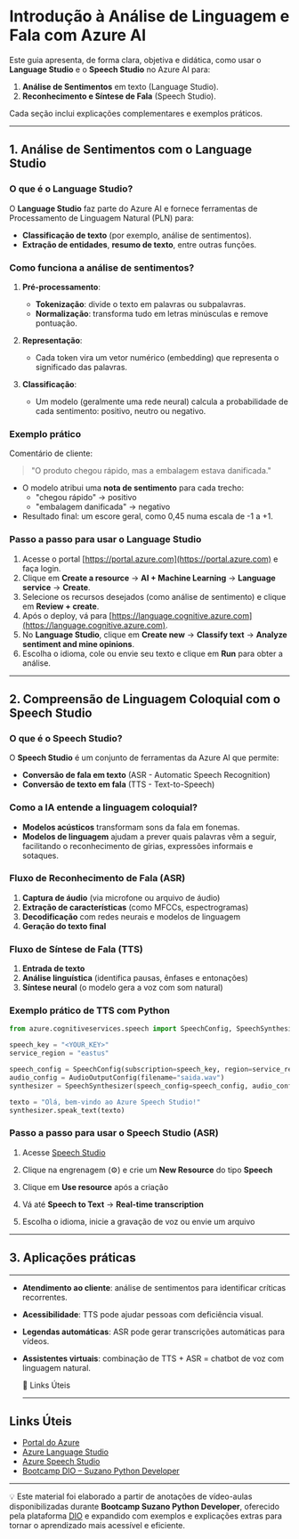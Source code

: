 # Introdução à Análise de Linguagem e Fala com Azure AI

Este guia apresenta, de forma clara, objetiva e didática, como usar o **Language Studio** e o **Speech Studio** no Azure AI para:

1. **Análise de Sentimentos** em texto (Language Studio).  
2. **Reconhecimento e Síntese de Fala** (Speech Studio).

Cada seção inclui explicações complementares e exemplos práticos.

---

## 1. Análise de Sentimentos com o Language Studio

### O que é o Language Studio?

O **Language Studio** faz parte do Azure AI e fornece ferramentas de Processamento de Linguagem Natural (PLN) para:

- **Classificação de texto** (por exemplo, análise de sentimentos).  
- **Extração de entidades**, **resumo de texto**, entre outras funções.

### Como funciona a análise de sentimentos?

1. **Pré-processamento**: 
   
   - **Tokenização**: divide o texto em palavras ou subpalavras.  
   - **Normalização**: transforma tudo em letras minúsculas e remove pontuação.  

2. **Representação**:
   
   - Cada token vira um vetor numérico (embedding) que representa o significado das palavras.

3. **Classificação**:
   
   - Um modelo (geralmente uma rede neural) calcula a probabilidade de cada sentimento: positivo, neutro ou negativo.

### Exemplo prático

Comentário de cliente:

> "O produto chegou rápido, mas a embalagem estava danificada."

- O modelo atribui uma **nota de sentimento** para cada trecho:
  - "chegou rápido" → positivo  
  - "embalagem danificada" → negativo  
- Resultado final: um escore geral, como 0,45 numa escala de -1 a +1.

### Passo a passo para usar o Language Studio

1. Acesse o portal [https://portal.azure.com](https://portal.azure.com) e faça login.  
2. Clique em **Create a resource** → **AI + Machine Learning** → **Language service** → **Create**.  
3. Selecione os recursos desejados (como análise de sentimento) e clique em **Review + create**.  
4. Após o deploy, vá para [https://language.cognitive.azure.com](https://language.cognitive.azure.com).  
5. No **Language Studio**, clique em **Create new** → **Classify text** → **Analyze sentiment and mine opinions**.  
6. Escolha o idioma, cole ou envie seu texto e clique em **Run** para obter a análise.

---

## 2. Compreensão de Linguagem Coloquial com o Speech Studio

### O que é o Speech Studio?

O **Speech Studio** é um conjunto de ferramentas da Azure AI que permite:

- **Conversão de fala em texto** (ASR - Automatic Speech Recognition)  
- **Conversão de texto em fala** (TTS - Text-to-Speech)

### Como a IA entende a linguagem coloquial?

- **Modelos acústicos** transformam sons da fala em fonemas.  
- **Modelos de linguagem** ajudam a prever quais palavras vêm a seguir, facilitando o reconhecimento de gírias, expressões informais e sotaques.

### Fluxo de Reconhecimento de Fala (ASR)

1. **Captura de áudio** (via microfone ou arquivo de áudio)  
2. **Extração de características** (como MFCCs, espectrogramas)  
3. **Decodificação** com redes neurais e modelos de linguagem  
4. **Geração do texto final**

### Fluxo de Síntese de Fala (TTS)

1. **Entrada de texto**  
2. **Análise linguística** (identifica pausas, ênfases e entonações)  
3. **Síntese neural** (o modelo gera a voz com som natural)

### Exemplo prático de TTS com Python

```python
from azure.cognitiveservices.speech import SpeechConfig, SpeechSynthesizer, AudioOutputConfig

speech_key = "<YOUR_KEY>"
service_region = "eastus"

speech_config = SpeechConfig(subscription=speech_key, region=service_region)
audio_config = AudioOutputConfig(filename="saida.wav")
synthesizer = SpeechSynthesizer(speech_config=speech_config, audio_config=audio_config)

texto = "Olá, bem-vindo ao Azure Speech Studio!"
synthesizer.speak_text(texto)
```

### Passo a passo para usar o Speech Studio (ASR)

1. Acesse [Speech Studio](https://speech.microsoft.com/portal)

2. Clique na engrenagem (⚙️) e crie um **New Resource** do tipo **Speech**

3. Clique em **Use resource** após a criação

4. Vá até **Speech to Text** → **Real-time transcription**

5. Escolha o idioma, inicie a gravação de voz ou envie um arquivo

* * *

## 3. Aplicações práticas

------------------------------

* **Atendimento ao cliente**: análise de sentimentos para identificar críticas recorrentes.

* **Acessibilidade**: TTS pode ajudar pessoas com deficiência visual.

* **Legendas automáticas**: ASR pode gerar transcrições automáticas para vídeos.

* **Assistentes virtuais**: combinação de TTS + ASR = chatbot de voz com linguagem natural.
  
  📎 Links Úteis
  
  ---

## Links Úteis

- [Portal do Azure](https://portal.azure.com/)
- [Azure Language Studio](https://language.cognitive.azure.com/)
- [Azure Speech Studio](https://speech.microsoft.com/portal)
- [Bootcamp DIO – Suzano Python Developer](https://www.dio.me)

---

💡 Este material foi elaborado a partir de anotações de vídeo-aulas disponibilizadas durante **Bootcamp Suzano Python Developer**, oferecido pela plataforma [DIO](https://www.dio.me) e expandido com exemplos e explicações extras para tornar o aprendizado mais acessível e eficiente.


